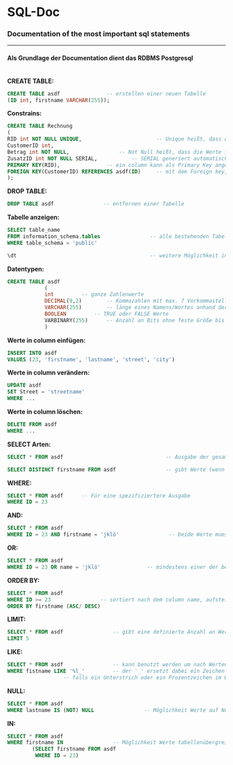 # SQL-Doc
### Documentation of the most important sql statements

---
#### Als Grundlage der Documentation dient das RDBMS Postgresql

\
**CREATE TABLE:**

```sql
CREATE TABLE asdf               -- erstellen einer neuen Tabelle
(ID int, firstname VARCHAR(255));
```

**Constrains:**

```sql
CREATE TABLE Rechnung
(
RID int NOT NULL UNIQUE,                        -- Unique heißt, dass der Wert nur einmal vergeben werden darf
CustomerID int,
Betrag int NOT NULL,				-- Not Null heißt, dass die Werte in diesem column immer angegeben werden muessen
ZusatzID int NOT NULL SERIAL,			-- SERIAL generiert automatisch einzigartige integer Zahlen
PRIMARY KEY(RID),				-- ein column kann als Primary Key angegeben werden um nach diesem zu mappen/sortieren. Der Primary Key ist zudem unique
FOREIGN KEY(CustomerID) REFERENCES asdf(ID)     -- mit dem Foreign key, kann man auf ein column in einer anderen Tabelle referenzieren
);
```

**DROP TABLE:**

```sql
DROP TABLE asdf                -- entfernen einer Tabelle
```

**Tabelle anzeigen:**

```sql
SELECT table_name 
FROM information_schema.tables                -- alle bestehenden Tabellen anzeigen
WHERE table_schema = 'public'

\dt                                           -- weitere Möglichkeit in Postgresql
```

**Datentypen:**

```sql
CREATE TABLE asdf
			(
			int			-- ganze Zahlenwerte
			DECIMAL(9,2)		-- Kommazahlen mit max. 7 Vorkommastellen und 2 Nachkommastellen - also insgesamt 9 Stellen  
			VARCHAR(255)		-- länge eines Namens/Wortes anhand der Anzahl der Buchstaben 
			BOOLEAN 		-- TRUE oder FALSE Werte 
			VARBINARY(255)		-- Anzahl an Bits ohne feste Größe bis 255 
			)
```

**Werte in column einfügen:**

```sql
INSERT INTO asdf
VALUES (23, 'firstname', 'lastname', 'street', 'city')
```

**Werte in column verändern:**

```sql
UPDATE asdf
SET Street = 'streetname'
WHERE ...
```

**Werte in column löschen:**

```sql
DELETE FROM asdf
WHERE ...
```

**SELECT Arten:**

```sql
SELECT * FROM asdf                                 -- Ausgabe der gesamten(*) Tabelle 

SELECT DISTINCT firstname FROM asdf                -- gibt Werte (wenn doppelt) nur einmal aus 
```

**WHERE:**

```sql
SELECT * FROM asdf		-- Für eine spezifiziertere Ausgabe 
WHERE ID = 23
```

**AND:**

```sql
SELECT * FROM asdf
WHERE ID = 23 AND firstname = 'jklö'                -- beide Werte muessen fuer eine erfolgreiche Ausgabe zutreffen
```

**OR:**

```sql
SELECT * FROM asdf
WHERE ID = 23 OR name = 'jklö'               -- mindestens einer der beiden Werte muss fuer eine erfolgreiche Ausgabe zutreffen 
```

**ORDER BY:**

```sql
SELECT * FROM asdf				
WHERE ID >= 23                -- sortiert nach dem column name, aufsteigend (ASC = Ascending) oder absteigend (DESC = Descending)
ORDER BY firstname (ASC/ DESC)
```

**LIMIT:**

```sql
SELECT * FROM asdf                -- gibt eine definierte Anzahl an Werten aus 
LIMIT 5						
```

**LIKE:**

```sql
SELECT * FROM asdf                -- kann benutzt werden um nach Werten mit bestimmten Parametern wie Buchstaben, Zahlen oder Sonderzeichen zu filtern
WHERE fistname LIKE '%l_'         -- der '_' ersetzt dabei ein Zeichen und das '%' ersetzt mehrere.     
				  -- falls ein Unterstrich oder ein Prozentzeichen im Wert enthalten ist, muss es mit einem '\' maskiert werden
```

**NULL:**

```sql
SELECT * FROM asdf
WHERE lastname IS (NOT) NULL                -- Möglichkeit Werte auf Null bzw. auf nicht Null zu prüfen
```

**IN:**

```sql
SELECT * FROM asdf
WHERE firstname IN                -- Möglichkeit Werte tabellenübergreifend auszugeben  
		(SELECT firstname FROM asdf
		 WHERE ID = 23)
```
